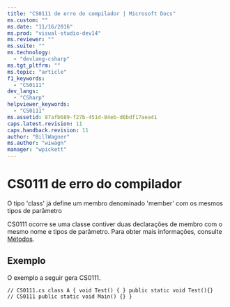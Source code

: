 ```yaml
---
title: "CS0111 de erro do compilador | Microsoft Docs"
ms.custom: ""
ms.date: "11/16/2016"
ms.prod: "visual-studio-dev14"
ms.reviewer: ""
ms.suite: ""
ms.technology: 
  - "devlang-csharp"
ms.tgt_pltfrm: ""
ms.topic: "article"
f1_keywords: 
  - "CS0111"
dev_langs: 
  - "CSharp"
helpviewer_keywords: 
  - "CS0111"
ms.assetid: 87afb689-f27b-451d-84eb-d6bdf17aea41
caps.latest.revision: 11
caps.handback.revision: 11
author: "BillWagner"
ms.author: "wiwagn"
manager: "wpickett"
---
```

# CS0111 de erro do compilador
O tipo 'class' já define um membro denominado 'member' com os mesmos tipos de parâmetro  
  
 CS0111 ocorre se uma classe contiver duas declarações de membro com o mesmo nome e tipos de parâmetro. Para obter mais informações, consulte [Métodos](../../fsharp/language-reference/members/methods.md).  
  
## Exemplo  
 O exemplo a seguir gera CS0111.  
  
```  
// CS0111.cs class A { void Test() { } public static void Test(){}   // CS0111 public static void Main() {} }  
```